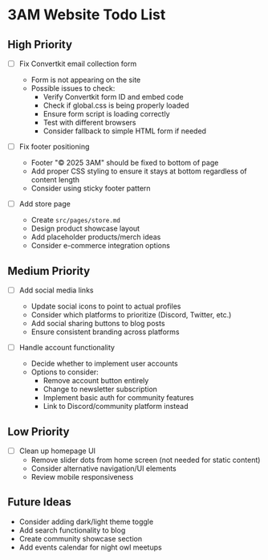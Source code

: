 # 3AM Website Todo List

## High Priority
- [ ] Fix Convertkit email collection form
  - Form is not appearing on the site
  - Possible issues to check:
    - Verify Convertkit form ID and embed code
    - Check if global.css is being properly loaded
    - Ensure form script is loading correctly
    - Test with different browsers
    - Consider fallback to simple HTML form if needed

- [ ] Fix footer positioning
  - Footer "© 2025 3AM" should be fixed to bottom of page
  - Add proper CSS styling to ensure it stays at bottom regardless of content length
  - Consider using sticky footer pattern

- [ ] Add store page
  - Create `src/pages/store.md`
  - Design product showcase layout
  - Add placeholder products/merch ideas
  - Consider e-commerce integration options

## Medium Priority
- [ ] Add social media links
  - Update social icons to point to actual profiles
  - Consider which platforms to prioritize (Discord, Twitter, etc.)
  - Add social sharing buttons to blog posts
  - Ensure consistent branding across platforms

- [ ] Handle account functionality
  - Decide whether to implement user accounts
  - Options to consider:
    - Remove account button entirely
    - Change to newsletter subscription
    - Implement basic auth for community features
    - Link to Discord/community platform instead

## Low Priority
- [ ] Clean up homepage UI
  - Remove slider dots from home screen (not needed for static content)
  - Consider alternative navigation/UI elements
  - Review mobile responsiveness

## Future Ideas
- Consider adding dark/light theme toggle
- Add search functionality to blog
- Create community showcase section
- Add events calendar for night owl meetups 